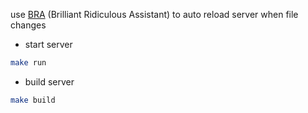 use [BRA](https://github.com/unknwon/bra) (Brilliant Ridiculous Assistant) to auto reload server when file changes

- start server

```sh
make run
```

- build server

```sh
make build
```
